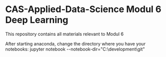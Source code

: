 # CAS-Applied-Data-Science Modul 6 Deep Learning
This repository contains all materials relevant to Modul 6

After starting anaconda, change the directory where you have your notebooks:
jupyter notebook --notebook-dir="C:\development\git"